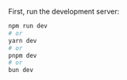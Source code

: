  
First, run the development server:

```bash
npm run dev
# or
yarn dev
# or
pnpm dev
# or
bun dev
```
